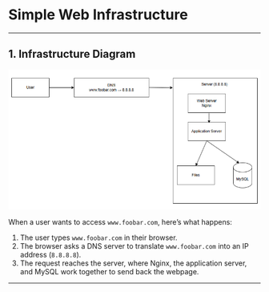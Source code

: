 # Simple Web Infrastructure

---

## **1. Infrastructure Diagram**

![Simple web stack](0-simple_web_stack.png)

When a user wants to access `www.foobar.com`, here’s what happens:

1. The user types `www.foobar.com` in their browser.
2. The browser asks a DNS server to translate `www.foobar.com` into an IP address (`8.8.8.8`).
3. The request reaches the server, where Nginx, the application server, and MySQL work together to send back the webpage.



---

